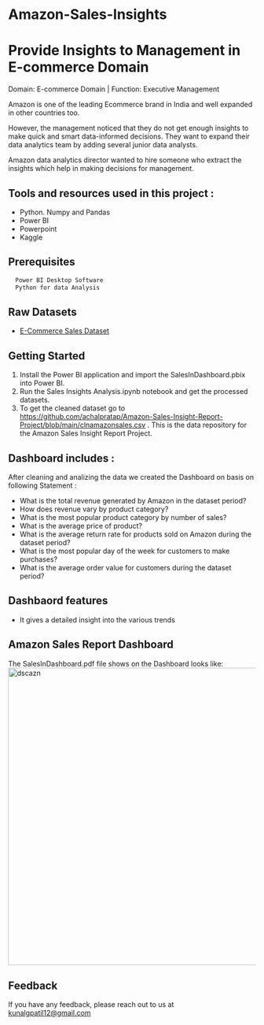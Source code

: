 # Amazon-Sales-Insights
# Provide Insights to Management in E-commerce Domain


Domain: E-commerce Domain | Function: Executive Management

Amazon is one of the leading Ecommerce brand in India and well expanded in other countries too.

However, the management noticed that they do not get enough insights to make quick and smart data-informed decisions. They want to expand their data analytics team by adding several junior data analysts.

Amazon data analytics director wanted to hire someone who extract the insights which help in making decisions for management.

## Tools and resources used in this project :

  
- Python. Numpy and Pandas
- Power BI 
- Powerpoint
- Kaggle 

## Prerequisites


```bash
  Power BI Desktop Software
  Python for data Analysis
```

## Raw Datasets

 - [E-Commerce Sales Dataset](https://www.kaggle.com/datasets/thedevastator/unlock-profits-with-e-commerce-sales-data)
 
 ## Getting Started

1. Install the Power BI application and import the SalesInDashboard.pbix into Power BI.
2. Run the Sales Insights Analysis.ipynb notebook and get the processed datasets. 
3. To get the cleaned dataset go to https://github.com/achalpratap/Amazon-Sales-Insight-Report-Project/blob/main/clnamazonsales.csv . This is the data repository for the Amazon Sales Insight Report Project.


## Dashboard includes :
 After cleaning and analizing the data  we created the Dashboard on basis on following Statement :

 - What is the total revenue generated by Amazon in the dataset period?
 - How does revenue vary by product category?
 - What is the most popular product category by number of sales?
 - What is the average price of product?
 - What is the average return rate for products sold on Amazon during the dataset period? 
 - What is the most popular day of the week for customers to make purchases?
 - What is the average order value for customers during the dataset period?


## Dashbaord features

- It gives a detailed insight into the various trends


##  Amazon Sales Report Dashboard

The SalesInDashboard.pdf file shows on the Dashboard looks like:
<img width="604" alt="dscazn" src="https://user-images.githubusercontent.com/125743309/226530993-00effb53-0917-461c-ab16-c38bd2f33fe1.png">


## Feedback

If you have any feedback, please reach out to us at kunalgpatil12@gmail.com
